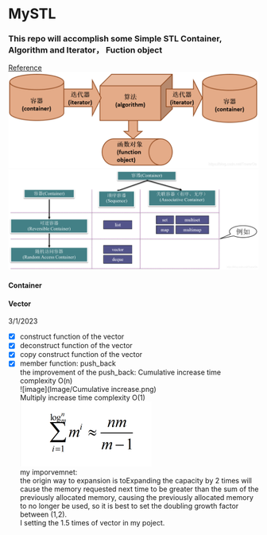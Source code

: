 # MySTL

### This repo will accomplish some Simple STL Container, Algorithm and Iterator， Fuction object
[Reference](https://blog.csdn.net/TowerOs/article/details/103957395)
![image](Image/20200113145457969.png)
![image](Image/20200113170635707.png)

#### Container
#### Vector
3/1/2023
- [x] construct function of the vector
- [x] deconstruct function of the vector
- [x] copy construct function of the vector
- [x] member function: push_back
</br> the improvement of the push_back:
Cumulative increase time complexity O(n) 
</br>![image](Image/Cumulative increase.png)
</br>Multiply increase time complexity O(1)
</br>![image](Image/multiply.png)
</br>my imporvemnet:
</br>the origin way to expansion is toExpanding the capacity by 2 times will cause the memory requested next time to be greater than the sum of the previously allocated memory, causing the previously allocated memory to no longer be used, so it is best to set the doubling growth factor between (1,2).
</br> I setting the 1.5 times of vector in my poject.